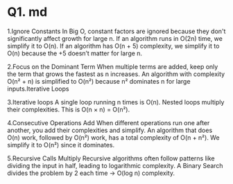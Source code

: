 # Q1. md

1.Ignore Constants
 In Big O, constant factors are ignored because they don't significantly affect growth for large n.
 If an algorithm runs in O(2n) time, we simplify it to O(n).
 If an algorithm has O(n + 5) complexity, we simplify it to O(n) because the +5 doesn’t matter for large n.



2.Focus on the Dominant Term
 When multiple terms are added, keep only the term that grows the fastest as n increases.
 An algorithm with complexity O(n² + n) is simplified to O(n²) because n² dominates n for large inputs.Iterative Loops


3.Iterative loops
A single loop running n times is O(n).
Nested loops multiply their complexities.
This is O(n × n) = O(n²).


4.Consecutive Operations Add
 When different operations run one after another, you add their complexities and simplify.
 An algorithm that does O(n) work, followed by O(n²) work, has a total complexity of O(n + n²).
 We simplify it to O(n²) since it dominates.


5.Recursive Calls Multiply 
 Recursive algorithms often follow patterns like dividing the input in half, leading to logarithmic complexity.
 A Binary Search divides the problem by 2 each time → O(log n) complexity.



